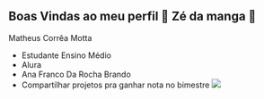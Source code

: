 ## Boas Vindas ao meu perfil 👋 Zé da manga 🥭

Matheus Corrêa Motta

- Estudante Ensino Médio 
- Alura
- Ana Franco Da Rocha Brando 
- Compartilhar projetos pra ganhar nota no bimestre 
![](https://media1.tenor.com/m/ZMQeC9TLZikAAAAC/souls.gif)
